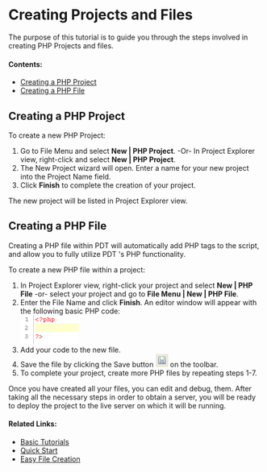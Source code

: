 # Creating Projects and Files

<!--context:creating_and_uploading_a_project--><!--context:creating_projects_and_files-->

The purpose of this tutorial is to guide you through the steps involved in creating PHP Projects and files.

#### Contents:

 * [Creating a PHP Project](#creating-a-php-project)
 * [Creating a PHP File](#creating-a-php-file)

## Creating a PHP Project

<!--ref-start-->

To create a new PHP Project:

 1. Go to File Menu and select **New | PHP Project**.  -Or- In Project Explorer view, right-click and select **New | PHP Project**.
 2. The New Project wizard will open.  Enter a name for your new project into the Project Name field.
 3. Click **Finish** to complete the creation of your project.

<!--ref-end-->

The new project will be listed in Project Explorer view.

## Creating a PHP File

Creating a PHP file within PDT will automatically add PHP tags to the script, and allow you to fully utilize PDT 's PHP functionality.

<!--ref-start-->

To create a new PHP file within a project:

 1. In Project Explorer view, right-click your project and select **New | PHP File** -or- select your project and go to **File Menu | New | PHP File**.
 2. Enter the File Name and click **Finish**.  An editor window will appear with the following basic PHP code:  
    ![php_code.png](images/php_code.png "php_code.png")
 3. Add your code to the new file.
 4. Save the file by clicking the Save button ![save_icon.png](images/save_icon.png "save_icon.png") on the toolbar.
 5. To complete your project, create more PHP files by repeating steps 1-7.

<!--ref-end-->

Once you have created all your files, you can edit and debug, them. After taking all the necessary steps in order to obtain a server, you will be ready to deploy the project to the live server on which it will be running.

<!--links-start-->

#### Related Links:

 * [Basic Tutorials](000-index.md)
 * [Quick Start](../../008-getting_started/008-quick_start.md)
 * [Easy File Creation](../../024-tasks/016-file_creation/000-index.md)

<!--links-end-->
